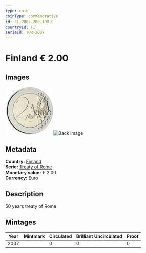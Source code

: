 ```yaml
---
type: coin
coinType: commemorative
id: FI-2007-200-TOR-C
countryId: FI
serieId: TOR-2007
---
```


# Finland € 2.00

## Images

<img src="../../Images/common-2007-200.png" height="150" alt="Front image"><img src="Images/FI-2007-200-000.png" height="150" alt="Back image">

## Metadata

**Country:** [Finland](../../Countries/Finland/index.md)\
**Serie:** [Treaty of Rome](index.md)\
**Monetary value:** € 2.00\
**Currency:** Euro

## Description
50 years treaty of Rome

## Mintages

| Year | Mintmark | Circulated | Brilliant Uncirculated | Proof |
| ---- | -------- | ---------- | ---------------------- | ----- |
| 2007 |  | 0| 0 | 0 |
